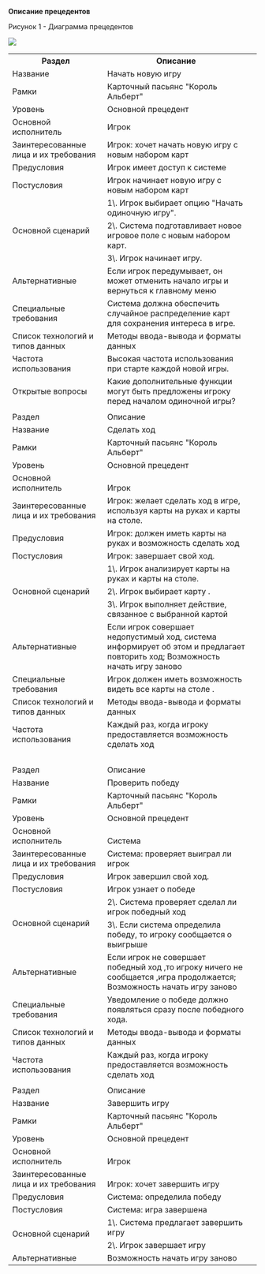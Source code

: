 ﻿**Описание прецедентов**

Рисунок 1 - Диаграмма прецедентов

![](images/diagramm.png)


<table><tr><th>Раздел</th><th>Описание</th></tr>
<tr><td>Название</td><td>Начать новую игру</td></tr>
<tr><td>Рамки</td><td valign="bottom">Карточный пасьянс "Король Альберт"</td></tr>
<tr><td>Уровень</td><td>Основной прецедент</td></tr>
<tr><td>Основной исполнитель</td><td>Игрок</td></tr>
<tr><td>Заинтересованные лица и их требования</td><td>Игрок: хочет начать новую игру с новым набором карт</td></tr>
<tr><td>Предусловия</td><td>Игрок имеет доступ к системе</td></tr>
<tr><td>Постусловия</td><td>Игрок начинает новую игру с новым набором карт</td></tr>
<tr><td rowspan="3">Основной сценарий</td><td>1\. Игрок выбирает опцию "Начать одиночную игру".</td></tr>
<tr><td>2\. Система подготавливает новое игровое поле с новым набором карт.</td></tr>
<tr><td>3\. Игрок начинает игру.</td></tr>
<tr><td>Альтернативные</td><td>Если игрок передумывает, он может отменить начало игры и вернуться к главному меню</td></tr>
<tr><td>Специальные требования</td><td>Система должна обеспечить случайное распределение карт для сохранения интереса в игре.</td></tr>
<tr><td>Список технологий и типов данных</td><td>Методы ввода-вывода и форматы данных</td></tr>
<tr><td>Частота использования</td><td>Высокая частота использования при старте каждой новой игры.</td></tr>
<tr><td rowspan="2">Открытые вопросы</td><td rowspan="2">Какие дополнительные функции могут быть предложены игроку перед началом одиночной игры?</td></tr>
<tr><td valign="bottom"></td></tr>
<tr><td></td><td></td><td></td></tr>
<tr><td>Раздел</td><td>Описание</td><td></td></tr>
<tr><td>Название</td><td valign="bottom">Сделать ход</td><td></td></tr>
<tr><td>Рамки</td><td valign="bottom">Карточный пасьянс "Король Альберт"</td><td></td></tr>
<tr><td>Уровень</td><td>Основной прецедент</td><td></td></tr>
<tr><td>Основной исполнитель</td><td valign="bottom">Игрок</td><td></td></tr>
<tr><td>Заинтересованные лица и их требования</td><td valign="bottom">Игрок: желает сделать ход в игре, используя карты на руках и карты на столе.</td><td></td></tr>
<tr><td>Предусловия</td><td valign="bottom">Игрок: должен иметь карты на руках и возможность сделать ход</td><td></td></tr>
<tr><td>Постусловия</td><td valign="bottom">Игрок: завершает свой ход.</td><td></td></tr>
<tr><td rowspan="3">Основной сценарий</td><td valign="bottom">1\. Игрок анализирует карты на руках и карты на столе.</td><td></td></tr>
<tr><td valign="bottom">2\. Игрок выбирает карту .</td><td></td></tr>
<tr><td valign="bottom">3\. Игрок выполняет действие, связанное с выбранной картой </td><td></td></tr>
<tr><td>Альтернативные</td><td>Если игрок совершает недопустимый ход, система информирует об этом и предлагает повторить ход; Возможность начать игру заново</td><td></td></tr>
<tr><td>Специальные требования</td><td valign="bottom">Игрок должен иметь возможность видеть все карты на столе .</td><td></td></tr>
<tr><td>Список технологий и типов данных</td><td>Методы ввода-вывода и форматы данных</td><td></td></tr>
<tr><td>Частота использования</td><td>Каждый раз, когда игроку предоставляется возможность сделать ход</td><td></td></tr>
<tr><td valign="bottom"> </td><td valign="bottom"> </td><td></td></tr>
<tr><td>Раздел</td><td>Описание</td><td></td></tr>
<tr><td>Название</td><td valign="bottom">Проверить победу</td><td></td></tr>
<tr><td>Рамки</td><td valign="bottom">Карточный пасьянс "Король Альберт"</td><td></td></tr>
<tr><td>Уровень</td><td>Основной прецедент</td><td></td></tr>
<tr><td>Основной исполнитель</td><td valign="bottom">Система</td><td></td></tr>
<tr><td>Заинтересованные лица и их требования</td><td valign="bottom">Система: проверяет выиграл ли игрок</td><td></td></tr>
<tr><td>Предусловия</td><td valign="bottom">Игрок завершил свой ход.</td><td></td></tr>
<tr><td>Постусловия</td><td valign="bottom">Игрок узнает о победе</td><td></td></tr>
<tr><td rowspan="2">Основной сценарий</td><td valign="bottom">2\. Система проверяет сделал ли игрок победный ход</td><td></td></tr>
<tr><td valign="bottom">3\. Если система определила победу, то игроку сообщается о выигрыше </td><td></td></tr>
<tr><td>Альтернативные</td><td>Если игрок не совершает победный ход ,то игроку ничего не сообщается ,игра продолжается; Возможность начать игру заново</td><td></td></tr>
<tr><td>Специальные требования</td><td valign="bottom">Уведомление о победе должно появляться сразу после победного хода.</td><td></td></tr>
<tr><td>Список технологий и типов данных</td><td>Методы ввода-вывода и форматы данных</td><td></td></tr>
<tr><td>Частота использования</td><td>Каждый раз, когда игроку предоставляется возможность сделать ход</td><td></td></tr>
<tr><td valign="bottom"></td><td valign="bottom"></td><td></td></tr>
<tr><td>Раздел</td><td>Описание</td><td></td></tr>
<tr><td>Название</td><td valign="bottom">Завершить игру</td><td></td></tr>
<tr><td>Рамки</td><td valign="bottom">Карточный пасьянс "Король Альберт"</td><td></td></tr>
<tr><td>Уровень</td><td>Основной прецедент</td><td></td></tr>
<tr><td>Основной исполнитель</td><td valign="bottom">Игрок</td><td></td></tr>
<tr><td>Заинтересованные лица и их требования</td><td valign="bottom">Игрок: хочет завершить игру</td><td></td></tr>
<tr><td>Предусловия</td><td valign="bottom">Система: определила победу</td><td></td></tr>
<tr><td>Постусловия</td><td valign="bottom">Система: игра завершена</td><td></td></tr>
<tr><td rowspan="2">Основной сценарий</td><td valign="bottom">1\. Система предлагает завершить игру</td><td></td></tr>
<tr><td valign="bottom">2\. Игрок завершает игру</td><td></td></tr>
<tr><td>Альтернативные</td><td>Возможность начать игру заново</td><td></td></tr>
</table>

